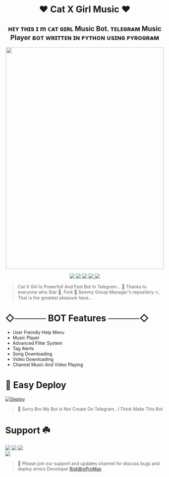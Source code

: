 <h1 align="center"> 
    ❤️ Cat X Girl Music ❤️
</h1>
 <h2 align="center"> 
    ʜᴇʏ ᴛʜɪs ɪ m ᴄᴀᴛ ɢɪʀʟ Music Bot. ᴛᴇʟᴇɢʀᴀᴍ Music Player ʙᴏᴛ ᴡʀɪᴛᴛᴇɴ ɪɴ ᴘʏᴛʜᴏɴ ᴜsɪɴɢ ᴘʏʀᴏɢʀᴀᴍ
</h2>
<p align="center"><a href="https://github.com/RishBropromax/Cat-X-Girl-Music"><img src="https://telegra.ph/file/49354a8e374262342e788.jpg"width="500" height="700"</a></p>
 
<p align="center">
    <a href="https://github.com/RishBropromax/Cat-X-Girl-Music"> <img src="https://img.shields.io/github/repo-size/RishBropromax/Cat-X-Girl-Music?color=orange&logo=github&logoColor=green&style=for-the-badge" /></a>
    <a href="https://github.com/RishBropromax/Cat-X-Girl-Music/commits/"> <img src="https://img.shields.io/github/last-commit/RishBropromax/Cat-X-Girl-Music?color=brown&logo=github&logoColor=green&style=for-the-badge" /></a>
    <a href="https://github.com/RishBropromax/Cat-X-Girl-Music/issues"> <img src="https://img.shields.io/github/issues/RishBropromax/Cat-X-Girl-Music?color=blueviolet&logo=github&logoColor=green&style=for-the-badge" /></a>
    <a href="https://github.com/RishBropromax/Cat-X-Girl-Music/network/members"> <img src="https://img.shields.io/github/forks/RishBroProMax/Cat-X-Girl-Music?
    <a href="https://pypi.org/project/Telethon/"> <img src="https://img.shields.io/pypi/v/telethon?color=yellow&label=telethon&logo=python&logoColor=green&style=for-the-badge" /></a>
</p>

>Cat X Girl Is Powerfull And Fast Bot In Telegram... 🌹 Thanks to everyone who Star 🌟, Fork 🍂 Semmy Group Manager's repository 🔥, That is the greatest pleasure have... <br>

# ◇───── BOT Features ─────◇

- User Freindly Help Menu 
- Music Player
- Advanced Filter System
- Tag Alerts
- Song Downloading
- Video Downloading
- Channel Music And Video Playing
        
# 🏃‍ Easy Deploy 

[![Deploy](https://www.herokucdn.com/deploy/button.svg)](https://heroku.com/deploy?template=https://github.com/RishBropromax/Cat-X-Girl-Music.git)
        
> 🌷 Sorry Bro My Bot is Not Create On Telegram.. I Think Make This Bot
        
#  Support ☘️
<a href="https://t.me/CatXGirlNews"><img src="https://img.shields.io/badge/Join-CatXGirl%20News-red.svg?logo=Telegram"></a>
<a href="t.me/CatXGirlSupport"><img src="https://img.shields.io/badge/Join-CatXGirl%20Support-blue.svg?logo=Telegram"></a>
<a href="https://t.me/SLBotZone"><img src="https://img.shields.io/badge/Join-SlBotZone-green.svg?logo=Telegram"></a> <br>
<a href="https://t.me/ImRishmika"><img src="https://img.shields.io/badge/Devoloper-green.svg?logo=Telegram"></a>

> 🍁 Please join our support and updates channel for discuss bugs and deploy errors
>  Devoloper [RishBroProMax](t.me/ImRishmika)



